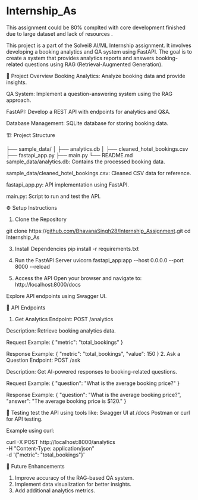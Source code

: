 # Internship_As

This assignment could be 80% complted with core development finished due to large dataset and lack of resources . 

This project is a part of the Solvei8 AI/ML Internship assignment. It involves developing a booking analytics and QA system using FastAPI. The goal is to create a system that provides analytics reports and answers booking-related questions using RAG (Retrieval-Augmented Generation).

🚀 Project Overview
Booking Analytics: Analyze booking data and provide insights.

QA System: Implement a question-answering system using the RAG approach.

FastAPI: Develop a REST API with endpoints for analytics and Q&A.

Database Management: SQLite database for storing booking data.

🏗 Project Structure

├── sample_data/
│   ├── analytics.db
│   ├── cleaned_hotel_bookings.csv
├── fastapi_app.py
├── main.py
└── README.md
sample_data/analytics.db: Contains the processed booking data.

sample_data/cleaned_hotel_bookings.csv: Cleaned CSV data for reference.

fastapi_app.py: API implementation using FastAPI.

main.py: Script to run and test the API.

⚙️ Setup Instructions
1. Clone the Repository

git clone https://[github.com/BhavanaSingh28/Internship_Assignment](https://github.com/BhavanaSingh28/Internship_As).git
cd Internship_As

3. Install Dependencies
pip install -r requirements.txt


4. Run the FastAPI Server
uvicorn fastapi_app:app --host 0.0.0.0 --port 8000 --reload


5. Access the API
Open your browser and navigate to:
http://localhost:8000/docs

Explore API endpoints using Swagger UI.

📌 API Endpoints
1. Get Analytics
Endpoint: POST /analytics

Description: Retrieve booking analytics data.

Request Example:
{
  "metric": "total_bookings"
}



Response Example:
{
  "metric": "total_bookings",
  "value": 150
}
2. Ask a Question
Endpoint: POST /ask

Description: Get AI-powered responses to booking-related questions.

Request Example:
{
  "question": "What is the average booking price?"
}



Response Example:
{
  "question": "What is the average booking price?",
  "answer": "The average booking price is $120."
}


🧪 Testing
test the API using tools like:
Swagger UI at /docs
Postman or curl for API testing.

Example using curl:

curl -X POST http://localhost:8000/analytics \
-H "Content-Type: application/json" \
-d '{"metric": "total_bookings"}'


📝 Future Enhancements
1. Improve accuracy of the RAG-based QA system.
2. Implement data visualization for better insights.
3. Add additional analytics metrics.

